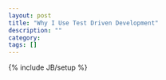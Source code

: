 ```yaml
---
layout: post
title: "Why I Use Test Driven Development"
description: ""
category: 
tags: []
---
```

{% include JB/setup %}
